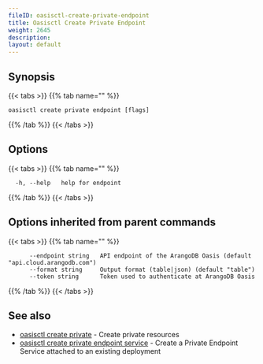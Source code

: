 ```yaml
---
fileID: oasisctl-create-private-endpoint
title: Oasisctl Create Private Endpoint
weight: 2645
description: 
layout: default
---
```

## Synopsis



{{< tabs >}}
{{% tab name="" %}}
```
oasisctl create private endpoint [flags]
```
{{% /tab %}}
{{< /tabs >}}

## Options

{{< tabs >}}
{{% tab name="" %}}
```
  -h, --help   help for endpoint
```
{{% /tab %}}
{{< /tabs >}}

## Options inherited from parent commands

{{< tabs >}}
{{% tab name="" %}}
```
      --endpoint string   API endpoint of the ArangoDB Oasis (default "api.cloud.arangodb.com")
      --format string     Output format (table|json) (default "table")
      --token string      Token used to authenticate at ArangoDB Oasis
```
{{% /tab %}}
{{< /tabs >}}

## See also

* [oasisctl create private](oasisctl-create-private)	 - Create private resources
* [oasisctl create private endpoint service](oasisctl-create-private-endpoint-service)	 - Create a Private Endpoint Service attached to an existing deployment

